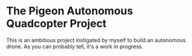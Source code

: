 # The Pigeon Autonomous Quadcopter Project

This is an ambitious project instigated by myself to build an autonomous drone. As you can probably tell, it's a work in progress.
